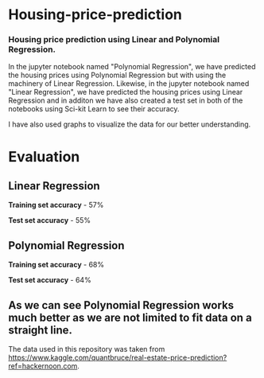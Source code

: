 # Housing-price-prediction

### Housing price prediction using Linear and Polynomial Regression.

In the jupyter notebook named "Polynomial Regression", we have predicted the housing prices using Polynomial Regression but with using the machinery of Linear Regression. 
Likewise, in the jupyter notebook named "Linear Regression", we have predicted the housing prices using Linear Regression and in additon we have also created a test set in both of the notebooks using Sci-kit Learn to see their accuracy.

I have also used graphs to visualize the data for our better understanding.

# Evaluation
## Linear Regression
 **Training set accuracy** - 57%
 
 **Test set accuracy** - 55%


## Polynomial Regression
 **Training set accuracy** - 68%
 
 **Test set accuracy** - 64%




## As we can see Polynomial Regression works much better as we are not limited to fit data on a straight line.

 The data used in this repository was taken from https://www.kaggle.com/quantbruce/real-estate-price-prediction?ref=hackernoon.com.
